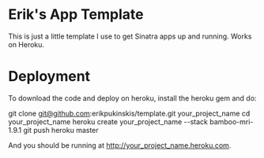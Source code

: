 # Erik's App Template

This is just a little template I use to get Sinatra apps up and running.  Works on Heroku.

# Deployment

To download the code and deploy on heroku, install the heroku gem and do:

 git clone git@github.com:erikpukinskis/template.git your_project_name
 cd your_project_name
 heroku create your_project_name --stack bamboo-mri-1.9.1
 git push heroku master

And you should be running at http://your_project_name.heroku.com.  
